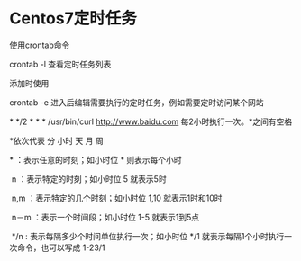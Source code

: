 # Centos7定时任务

使用crontab命令

crontab -l 查看定时任务列表

 

添加时使用

crontab -e 进入后编辑需要执行的定时任务，例如需要定时访问某个网站

\* */2 * * * /usr/bin/curl http://www.baidu.com  每2小时执行一次。*之间有空格

*依次代表  分 小时 天 月 周

 

 \* ：表示任意的时刻；如小时位 * 则表示每个小时

​    n ：表示特定的时刻；如小时位 5 就表示5时

​    n,m ：表示特定的几个时刻；如小时位 1,10 就表示1时和10时

​    n－m ：表示一个时间段；如小时位 1-5 就表示1到5点

​    */n : 表示每隔多少个时间单位执行一次；如小时位 */1 就表示每隔1个小时执行一次命令，也可以写成 1-23/1